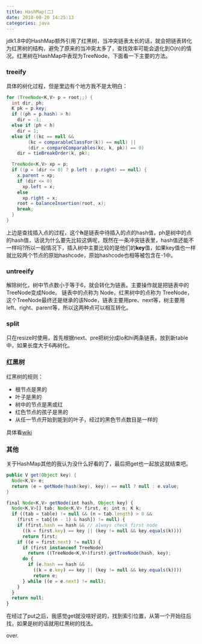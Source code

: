 ```yaml
---
title: HashMap(二)
date: 2018-08-20 14:25:13
categories: java
---
```


jdk1.8中的HashMap额外引用了红黑树，当冲突链表太长的话，就会把链表转化为红黑树的结构，避免了原来的当冲突太多了，查找效率可能会退化到O(n)的情况。红黑树在HashMap中表现为TreeNode，下面看一下主要的方法。

<!--more-->

### treeify

具体的树化过程，但是里边有个地方我不是太明白：

``` java
for (TreeNode<K,V> p = root;;) {
  int dir, ph;
  K pk = p.key;
  if ((ph = p.hash) > h)
    dir = -1;
  else if (ph < h)
    dir = 1;
  else if ((kc == null &&
        (kc = comparableClassFor(k)) == null) ||
        (dir = compareComparables(kc, k, pk)) == 0)
    dir = tieBreakOrder(k, pk);

  TreeNode<K,V> xp = p;
  if ((p = (dir <= 0) ? p.left : p.right) == null) {
    x.parent = xp;
    if (dir <= 0)
      xp.left = x;
    else
      xp.right = x;
    root = balanceInsertion(root, x);
    break;
  }
}
```

上边是查找插入点的过程，这个**h**是链表中待插入的点的hash值，ph是树中的点的hash值，话说为什么要先比较这俩呢，既然在一条冲突链表里，hash值还能不一样吗?所以一般情况下，插入树中主要比较的是他们的**key**值，如果key值也一样就比较两个节点的原始hashcode，原始hashcode也相等被包含在-1中。

### untreeify

解除树化，树中节点数小于等于6，就会转化为链表。主要操作就是把链表中的TreeNode变成Node。
链表中的点称为 Node，红黑树中的点称为 TreeNode，这个TreeNode最终还是继承的该Node，链表主要用pre、next等，树主要用left、right、parent等，所以这两种点可以相互转化。

### split

只在resize时使用，首先根据next、pre把树分成lo和hi两条链表，放到新table中，如果长度大于6再树化。

### 红黑树

红黑树的规则：

 - 根节点是黑的
 - 叶子是黑的
 - 树中的节点是黑或红
 - 红色节点的孩子是黑的
 - 从任一节点开始到能到的叶子，经过的黑色节点数目是一样的

具体看[wiki](https://en.wikipedia.org/wiki/Red%E2%80%93black_tree)

### 其他

关于HashMap其他的我认为没什么好看的了，最后把get也一起放这就结束吧。

``` java
public V get(Object key) {
  Node<K,V> e;
  return (e = getNode(hash(key), key)) == null ? null : e.value;
}
```

``` javascript
final Node<K,V> getNode(int hash, Object key) {
  Node<K,V>[] tab; Node<K,V> first, e; int n; K k;
  if ((tab = table) != null && (n = tab.length) > 0 &&
    (first = tab[(n - 1) & hash]) != null) {
    if (first.hash == hash && // always check first node
      ((k = first.key) == key || (key != null && key.equals(k))))
      return first;
    if ((e = first.next) != null) {
      if (first instanceof TreeNode)
        return ((TreeNode<K,V>)first).getTreeNode(hash, key);
      do {
        if (e.hash == hash &&
          ((k = e.key) == key || (key != null && key.equals(k))))
          return e;
      } while ((e = e.next) != null);
    }
  }
  return null;
}
```

在经过了put之后，我感觉get就没啥好说的，找到索引位置，从第一个开始往后找，如果是树的话就用红黑树的找法。

over.
